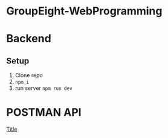 # GroupEight-WebProgramming

# Backend

## Setup
1. Clone repo
2. `npm i`
3. run server `npm run dev`

# POSTMAN API
[Title](<Web Programming.postman_collection.json>)